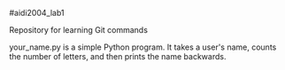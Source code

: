 #aidi2004_lab1

Repository for learning Git commands

your_name.py is a simple Python program.
It takes a user's name, counts the number of letters, 
and then prints the name backwards.